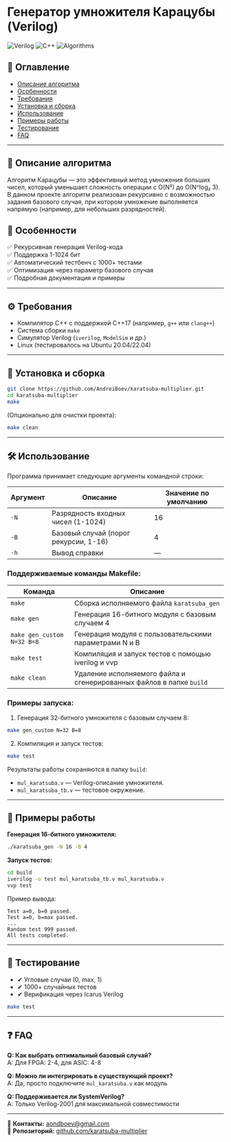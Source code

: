 # Генератор умножителя Карацубы (Verilog)

![Verilog](https://img.shields.io/badge/Verilog-FF6600?style=for-the-badge)
![C++](https://img.shields.io/badge/C++-00599C?style=for-the-badge\&logo=cplusplus)
![Algorithms](https://img.shields.io/badge/Algorithm-Karatsuba-blue)

## 📌 Оглавление

* [Описание алгоритма](#описание-алгоритма)
* [Особенности](#особенности)
* [Требования](#требования)
* [Установка и сборка](#установка-и-сборка)
* [Использование](#использование)
* [Примеры работы](#примеры-работы)
* [Тестирование](#тестирование)
* [FAQ](#faq)

---

## 📖 Описание алгоритма

Алгоритм Карацубы — это эффективный метод умножения больших чисел, который уменьшает сложность операции с O(N²) до O(N^log₂ 3). В данном проекте алгоритм реализован рекурсивно с возможностью задания базового случая, при котором умножение выполняется напрямую (например, для небольших разрядностей).

## 🌟 Особенности

✅ Рекурсивная генерация Verilog-кода  
✅ Поддержка 1-1024 бит  
✅ Автоматический тестбенч с 1000+ тестами  
✅ Оптимизация через параметр базового случая  
✅ Подробная документация и примеры


---

## ⚙️ Требования

* Компилятор C++ с поддержкой C++17 (например, `g++` или `clang++`)
* Система сборки `make`
* Симулятор Verilog (`iverilog`, `ModelSim` и др.)
* Linux (тестировалось на Ubuntu 20.04/22.04)

---

## 🔧 Установка и сборка

```bash
git clone https://github.com/AndreiBoev/karatsuba-multiplier.git
cd karatsuba-multiplier
make
```

(Опционально для очистки проекта):

```bash
make clean
```

---
## 🛠 Использование

Программа принимает следующие аргументы командной строки:

| Аргумент | Описание | Значение по умолчанию |
| -------- | ------------------------------------- | --------------------- |
| `-N` | Разрядность входных чисел (1-1024) | 16 |
| `-B` | Базовый случай (порог рекурсии, 1-16) | 4 |
| `-h` | Вывод справки | — |

### Поддерживаемые команды Makefile:

| Команда | Описание |
|--------|----------|
| `make` | Сборка исполняемого файла `karatsuba_gen` |
| `make gen` | Генерация 16-битного модуля с базовым случаем 4 |
| `make gen_custom N=32 B=8` | Генерация модуля с пользовательскими параметрами N и B |
| `make test` | Компиляция и запуск тестов с помощью iverilog и vvp |
| `make clean` | Удаление исполняемого файла и сгенерированных файлов в папке `build` |

### Примеры запуска:

1. Генерация 32-битного умножителя с базовым случаем 8:

```bash
make gen_custom N=32 B=8
```

2. Компиляция и запуск тестов:

```bash
make test
```

Результаты работы сохраняются в папку `build`:

* `mul_karatsuba.v` — Verilog-описание умножителя.
* `mul_karatsuba_tb.v` — тестовое окружение.
---

## 🧩 Примеры работы

**Генерация 16-битного умножителя:**

```bash
./karatsuba_gen -N 16 -B 4
```

**Запуск тестов:**

```bash
cd build
iverilog -o test mul_karatsuba_tb.v mul_karatsuba.v
vvp test
```



Пример вывода:

```
Test a=0, b=0 passed.
Test a=0, b=max passed.
...
Random test 999 passed.
All tests completed.
```

---

## 🧪 Тестирование

* ✔ Угловые случаи (0, max, 1)
* ✔ 1000+ случайных тестов
* ✔ Верификация через Icarus Verilog

```bash
make test
```

---

## ❓ FAQ

**Q: Как выбрать оптимальный базовый случай?**  
A: Для FPGA: 2-4, для ASIC: 4-8

**Q: Можно ли интегрировать в существующий проект?**  
A: Да, просто подключите `mul_karatsuba.v` как модуль

**Q: Поддерживается ли SystemVerilog?**  
A: Только Verilog-2001 для максимальной совместимости

---

📧 **Контакты:** [aondboev@gmail.com](mailto:aondboev@gmail.com)  
🔗 **Репозиторий:** [github.com/karatsuba-multiplier](https://github.com/AndreiBoev/karatsuba-multiplier)
